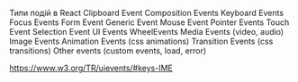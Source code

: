 Типи подій в React
Clipboard Event
Composition Events
Keyboard Events 
Focus Events
Form Event
Generic Event
Mouse Event
Pointer Events
Touch Event
Selection Event
UI Events 
WheelEvents
Media Events (video, audio)
Image Events
Animation Events (css animations)
Transition Events (css transitions)
Other events (custom events, load, error)



https://www.w3.org/TR/uievents/#keys-IME










